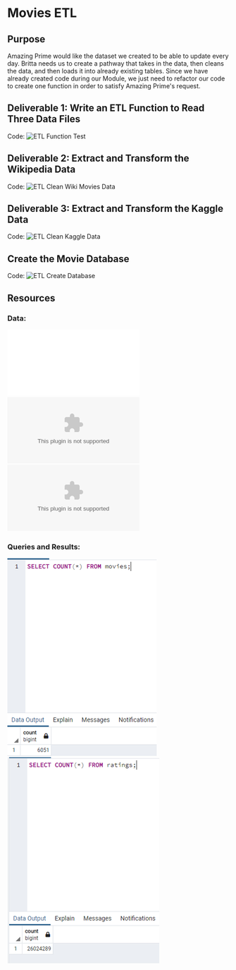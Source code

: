 # Movies ETL
## Purpose
Amazing Prime would like the dataset we created to be able to update every day. Britta needs us to create a pathway that takes in the data, then cleans the data, and then loads it into already existing tables. Since we have already created code during our Module, we just need to refactor our code to create one function in order to satisfy Amazing Prime's request.
## Deliverable 1: Write an ETL Function to Read Three Data Files
Code: ![ETL Function Test](ETL_function_test.ipynb)
## Deliverable 2: Extract and Transform the Wikipedia Data
Code: ![ETL Clean Wiki Movies Data](ETL_clean_wiki_movies.ipynb)
## Deliverable 3: Extract and Transform the Kaggle Data
Code: ![ETL Clean Kaggle Data](ETL_clean_kaggle_data.ipynb)
## Create the Movie Database
Code: ![ETL Create Database](ETL_create_database.ipynb)
## Resources
### Data:
![Wikipedia Movies Data](wikipedia-movies.json)\
![Movies Metadata](movies_metadata.csv)\
![MovieLens Rating Data](ratings.csv)
### Queries and Results:
![Movies Query](Resources/movies_query.PNG)\
![Ratings Query](Resources/ratings_query.PNG)
